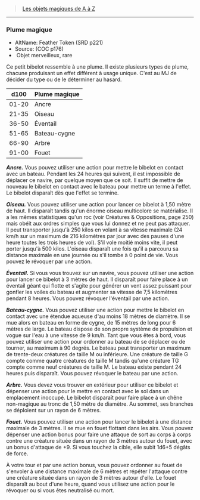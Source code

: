 ﻿---
!MagicItem
Type: Objet merveilleux
Rarity: rare
Id: magicitems_az_hd.md#plume-magique
ParentLink: magicitems_az_hd.md#les-objets-magiques-de-a-à-z
Name: Plume magique
ParentName: Les objets magiques de A à Z
NameLevel: 3
AltName: Feather Token (SRD p221)
Source: (COC p176)
Attributes: {}
AttributesDictionary: >+
  {}

---
> [Les objets magiques de A à Z](hd_magicitems_az_les_objets_magiques_de_a_a_z.md)

---

### Plume magique

- AltName: Feather Token (SRD p221)
- Source: (COC p176)
-  Objet merveilleux, rare

Ce petit bibelot ressemble à une plume. Il existe plusieurs types de plume, chacune produisant un effet différent à usage unique. C'est au MJ de décider du type ou de le déterminer au hasard.

|d100|Plume magique|
|---|---|
|01-20|Ancre|
|21-35|Oiseau|
|36-50|Éventail|
|51-65|Bateau-cygne|
|66-90|Arbre|
|91-00|Fouet|

**_Ancre._** Vous pouvez utiliser une action pour mettre le bibelot en contact avec un bateau. Pendant les 24 heures qui suivent, il est impossible de déplacer ce navire, par quelque moyen que ce soit. Il suffit de mettre de nouveau le bibelot en contact avec le bateau pour mettre un terme à l'effet. Le bibelot disparaît dès que l'effet se termine.

**_Oiseau._** Vous pouvez utiliser une action pour lancer ce bibelot à 1,50 mètre de haut. Il disparaît tandis qu'un énorme oiseau multicolore se matérialise. Il a les mêmes statistiques qu'un roc (voir Créatures & Oppositions, page 250) mais obéit aux ordres simples que vous lui donnez et ne peut pas attaquer. Il peut transporter jusqu'à 250 kilos en volant à sa vitesse maximale (24 km/h sur un maximum de 216 kilomètres par jour avec des pauses d'une heure toutes les trois heures de vol). S'il vole moitié moins vite, il peut porter jusqu'à 500 kilos. L'oiseau disparaît une fois qu'il a parcouru sa distance maximale en une journée ou s'il tombe à 0 point de vie. Vous pouvez le révoquer par une action.

**_Éventail._** Si vous vous trouvez sur un navire, vous pouvez utiliser une action pour lancer ce bibelot à 3 mètres de haut. Il disparaît pour faire place à un éventail géant qui flotte et s'agite pour générer un vent assez puissant pour gonfler les voiles du bateau et augmenter sa vitesse de 7,5 kilomètres pendant 8 heures. Vous pouvez révoquer l'éventail par une action.

**_Bateau-cygne._** Vous pouvez utiliser une action pour mettre le bibelot en contact avec une étendue aqueuse d'au moins 18 mètres de diamètre. Il se mue alors en bateau en forme de cygne, de 15 mètres de long pour 6 mètres de large. Le bateau dispose de son propre système de propulsion et vogue sur l'eau à une vitesse de 9 km/h. Tant que vous êtes à bord, vous pouvez utiliser une action pour ordonner au bateau de se déplacer ou de tourner, au maximum à 90 degrés. Le bateau peut transporter un maximum de trente-deux créatures de taille M ou inférieure. Une créature de taille G compte comme quatre créatures de taille M tandis qu'une créature TG compte comme neuf créatures de taille M. Le bateau existe pendant 24 heures puis disparaît. Vous pouvez révoquer le bateau par une action.

**_Arbre._** Vous devez vous trouver en extérieur pour utiliser ce bibelot et dépenser une action pour le mettre en contact avec le sol dans un emplacement inoccupé. Le bibelot disparaît pour faire place à un chêne non-magique au tronc de 1,50 mètre de diamètre. Au sommet, ses branches se déploient sur un rayon de 6 mètres.

**_Fouet._** Vous pouvez utiliser une action pour lancer le bibelot à une distance maximale de 3 mètres. Il se mue en fouet flottant dans les airs. Vous pouvez dépenser une action bonus pour faire une attaque de sort au corps à corps contre une créature située dans un rayon de 3 mètres autour du fouet, avec un bonus d'attaque de +9. Si vous touchez la cible, elle subit 1d6+5 dégâts de force.

À votre tour et par une action bonus, vous pouvez ordonner au fouet de s'envoler à une distance maximale de 6 mètres et répéter l'attaque contre une créature située dans un rayon de 3 mètres autour d'elle. Le fouet disparaît au bout d'une heure, quand vous utilisez une action pour le révoquer ou si vous êtes neutralisé ou mort.

